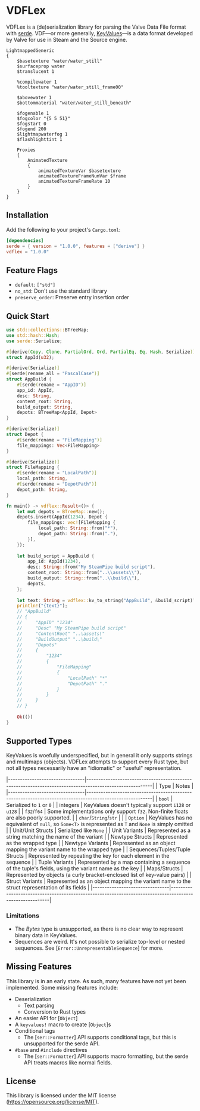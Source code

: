 # VDFLex

VDFLex is a (de)serialization library for parsing the Valve Data File format with 
[serde](https://crates.io/crates/serde). VDF—or more generally, [KeyValues](https://developer.valvesoftware.com/wiki/KeyValues)—is 
a data format developed by Valve for use in Steam and the Source engine.

```text
LightmappedGeneric
{
    $basetexture "water/water_still"
    $surfaceprop water
    $translucent 1
    
    %compilewater 1
    %tooltexture "water/water_still_frame00"

    $abovewater 1
    $bottommaterial "water/water_still_beneath"
    
    $fogenable 1
    $fogcolor "{5 5 51}"
    $fogstart 0
    $fogend 200
    $lightmapwaterfog 1
    $flashlighttint 1
    
    Proxies
    {
        AnimatedTexture
        {
            animatedTextureVar $basetexture
            animatedTextureFrameNumVar $frame
            animatedTextureFrameRate 10
        }
    }
}
```

## Installation

Add the following to your project's `Cargo.toml`:

```toml
[dependencies]
serde = { version = "1.0.0", features = ["derive"] }
vdflex = "1.0.0"
```

## Feature Flags

- `default`: `["std"]`
- `no_std`: Don't use the standard library
- `preserve_order`: Preserve entry insertion order 

## Quick Start

```rust
use std::collections::BTreeMap;
use std::hash::Hash;
use serde::Serialize;

#[derive(Copy, Clone, PartialOrd, Ord, PartialEq, Eq, Hash, Serialize)]
struct AppId(u32);

#[derive(Serialize)]
#[serde(rename_all = "PascalCase")]
struct AppBuild {
    #[serde(rename = "AppID")]
    app_id: AppId,
    desc: String,
    content_root: String,
    build_output: String,
    depots: BTreeMap<AppId, Depot>
}

#[derive(Serialize)]
struct Depot {
    #[serde(rename = "FileMapping")]
    file_mappings: Vec<FileMapping>
}

#[derive(Serialize)]
struct FileMapping {
    #[serde(rename = "LocalPath")]
    local_path: String,
    #[serde(rename = "DepotPath")]
    depot_path: String,
}

fn main() -> vdflex::Result<()> {
    let mut depots = BTreeMap::new();
    depots.insert(AppId(1234), Depot {
        file_mappings: vec![FileMapping { 
            local_path: String::from("*"),
            depot_path: String::from("."),
        }],
    });
    
    let build_script = AppBuild {
        app_id: AppId(1234),
        desc: String::from("My SteamPipe build script"),
        content_root: String::from("..\\assets\\"),
        build_output: String::from("..\\build\\"),
        depots,
    };
    
    let text: String = vdflex::kv_to_string("AppBuild", &build_script)?;
    println!("{text}");
    // "AppBuild"
    // {
    //     "AppID" "1234"
    //     "Desc" "My SteamPipe build script"
    //     "ContentRoot" "..\assets\"
    //     "BuildOutput" "..\build\"
    //     "Depots"
    //     {
    //         "1234"
    //         {
    //             "FileMapping"
    //             {
    //                 "LocalPath" "*"
    //                 "DepotPath" "."
    //             }
    //         }
    //     }
    // }
    
    Ok(())
}
```

## Supported Types

KeyValues is woefully underspecified, but in general it only supports strings and multimaps (objects). VDFLex attempts
to support every Rust type, but not all types necessarily have an "idiomatic" or "useful" representation.

|--------------------------------|---------------------------------------------------------------------------------------------------------|
| Type                           | Notes                                                                                                   |
|--------------------------------|---------------------------------------------------------------------------------------------------------|
| `bool`                         | Serialized to `1` or `0`                                                                                |
| integers                       | KeyValues doesn't typically support `i128` or `u128`                                                    |
| `f32`/`f64`                    | Some implementations only support `f32`. Non-finite floats are also poorly supported.                   |
| `char`/`String`/`str`          |                                                                                                         |
| `Option`                       | KeyValues has no equivalent of `null`, so `Some<T>` is represented as `T` and `None` is simply omitted  |
| Unit/Unit Structs              | Serialized like `None`                                                                                  |
| Unit Variants                  | Represented as a string matching the name of the variant                                                |
| Newtype Structs                | Represented as the wrapped type                                                                         |
| Newtype Variants               | Represented as an object mapping the variant name to the wrapped type                                   |
| Sequences/Tuples/Tuple Structs | Represented by repeating the key for each element in the sequence                                       |
| Tuple Variants                 | Represented by a map containing a sequence of the tuple's fields, using the variant name as the key     |
| Maps/Structs                   | Represented by objects (a curly bracket-enclosed list of key-value pairs)                               |
| Struct Variants                | Represented as an object mapping the variant name to the struct representation of its fields            |
|--------------------------------|---------------------------------------------------------------------------------------------------------|

### Limitations

- The *Bytes* type is unsupported, as there is no clear way to represent binary data in KeyValues. 
- Sequences are weird. It's not possible to serialize top-level or nested sequences. See 
  [`Error::UnrepresentableSequence`] for more. 

## Missing Features

This library is in an early state. As such, many features have not yet been implemented. 
Some missing features include: 

- Deserialization
  - Text parsing
  - Conversion to Rust types
- An easier API for [`Object`]
- A `keyvalues!` macro to create [`Object`]s
- Conditional tags
  - The [`ser::Formatter`] API supports conditional tags, but this is unsupported for the
    serde API.
- `#base` and `#include` directives
  - The [`ser::Formatter`] API supports macro formatting, but the serde API treats
    macros like normal fields. 

## License

This library is licensed under the MIT license (<https://opensource.org/license/MIT>).
